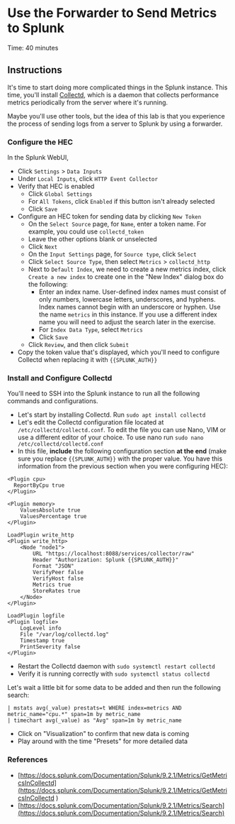 # Use the Forwarder to Send Metrics to Splunk
Time: 40 minutes

## Instructions
It's time to start doing more complicated things in the Splunk instance. This time, you'll install [Collectd](https://collectd.org/), which is a daemon that collects performance metrics periodically from the server where it's running.

Maybe you'll use other tools, but the idea of this lab is that you experience the process of sending logs from a server to Splunk by using a forwarder.

### Configure the HEC
In the Splunk WebUI,

- Click `Settings` > `Data Inputs`
- Under `Local Inputs`, click `HTTP Event Collector`
- Verify that HEC is enabled
    - Click `Global Settings`
    - For `All Tokens`, click `Enabled` if this button isn't already selected
    - Click `Save`
- Configure an HEC token for sending data by clicking `New Token`
    - On the `Select Source` page, for `Name`, enter a token name. For example, you could use `collectd_token`
    - Leave the other options blank or unselected
    - Click `Next`
    - On the `Input Settings` page, for `Source type`, click `Select`
    - Click `Select Source Type`, then select `Metrics` > `collectd_http`
    - Next to `Default Index`, we need to create a new metrics index, click `Create a new index` to create one in the "New Index" dialog box do the following:
        - Enter an index name. User-defined index names must consist of only numbers, lowercase letters, underscores, and hyphens.  Index names cannot begin with an underscore or hyphen.  Use the name `metrics` in this instance.  If you use a different index name you will need to adjust the search later in the exercise.
        - For `Index Data Type`, select `Metrics`
        - Click `Save`
    - Click `Review`, and then click `Submit`
- Copy the token value that's displayed, which you'll need to configure Collectd when replacing it with `{{SPLUNK_AUTH}}`

### Install and Configure Collectd
You'll need to SSH into the Splunk instance to run all the following commands and configurations.

- Let's start by installing Collectd. Run `sudo apt install collectd`
- Let's edit the Collectd configuration file located at `/etc/collectd/collectd.conf`. To edit the file you can use Nano, VIM or use a different editor of your choice. To use nano run `sudo nano /etc/collectd/collectd.conf`
- In this file, **include** the following configuration section **at the end** (make sure you replace `{{SPLUNK_AUTH}}` with the proper value. You have this information from the previous section when you were configuring HEC):

```
<Plugin cpu>
  ReportByCpu true
</Plugin>

<Plugin memory>
    ValuesAbsolute true
    ValuesPercentage true
</Plugin>

LoadPlugin write_http
<Plugin write_http>
    <Node "node1">
        URL "https://localhost:8088/services/collector/raw"
        Header "Authorization: Splunk {{SPLUNK_AUTH}}"
        Format "JSON"
        VerifyPeer false
        VerifyHost false
        Metrics true
        StoreRates true
    </Node>
</Plugin>

LoadPlugin logfile
<Plugin logfile>
    LogLevel info
    File "/var/log/collectd.log"
    Timestamp true
    PrintSeverity false
</Plugin>
```
- Restart the Collectd daemon with `sudo systemctl restart collectd`
- Verify it is running correctly with `sudo systemctl status collectd`

Let's wait a little bit for some data to be added and then run the following search:

```
| mstats avg(_value) prestats=t WHERE index=metrics AND metric_name="cpu.*" span=1m by metric_name
| timechart avg(_value) as "Avg" span=1m by metric_name
```

- Click on "Visualization" to confirm that new data is coming
- Play around with the time "Presets" for more detailed data

### References
- [https://docs.splunk.com/Documentation/Splunk/9.2.1/Metrics/GetMetricsInCollectd](https://docs.splunk.com/Documentation/Splunk/9.2.1/Metrics/GetMetricsInCollectd
)
- [https://docs.splunk.com/Documentation/Splunk/9.2.1/Metrics/Search](https://docs.splunk.com/Documentation/Splunk/9.2.1/Metrics/Search)
